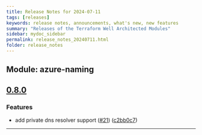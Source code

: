 ```yaml
---
title: Release Notes for 2024-07-11
tags: [releases]
keywords: release notes, announcements, what's new, new features
summary: "Releases of the Terraform Well Architected Modules"
sidebar: mydoc_sidebar
permalink: release_notes_20240711.html
folder: release_notes
---
```


## Module: azure-naming
## [0.8.0](https://github.com/CloudNationHQ/terraform-azure-naming/releases/tag/v0.8.0)


### Features

* add private dns resolver support ([#21](https://github.com/CloudNationHQ/terraform-azure-naming/issues/21)) ([c2bb0c7](https://github.com/CloudNationHQ/terraform-azure-naming/commit/c2bb0c71f2f0d586a9878ffd633f872a2aec9968))

---

